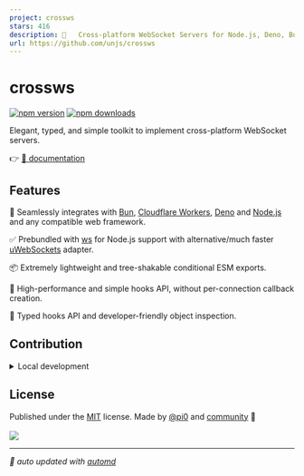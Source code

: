 ```yaml
---
project: crossws
stars: 416
description: 🔌   Cross-platform WebSocket Servers for Node.js, Deno, Bun and Cloudflare Workers.
url: https://github.com/unjs/crossws
---
```


# crossws

<!-- automd:badges -->

[![npm version](https://flat.badgen.net/npm/v/crossws)](https://npmjs.com/package/crossws)
[![npm downloads](https://flat.badgen.net/npm/dm/crossws)](https://npmjs.com/package/crossws)

<!-- /automd -->

Elegant, typed, and simple toolkit to implement cross-platform WebSocket servers.

👉 [📖 documentation](https://crossws.unjs.io)

## Features

🧩 Seamlessly integrates with [Bun](https://crossws.unjs.io/adapters/bun), [Cloudflare Workers](https://crossws.unjs.io/adapters/cloudflare), [Deno](https://crossws.unjs.io/adapters/deno) and [Node.js](https://crossws.unjs.io/adapters/node) and any compatible web framework.

✅ Prebundled with [ws](https://github.com/websockets/ws) for Node.js support with alternative/much faster [uWebSockets](https://crossws.unjs.io/adapters/node#uwebsockets) adapter.

📦 Extremely lightweight and tree-shakable conditional ESM exports.

🚀 High-performance and simple hooks API, without per-connection callback creation.

🌟 Typed hooks API and developer-friendly object inspection.

[^1]: crossws supports Node.js via [npm:ws](https://github.com/websockets/ws) (prebundled) or [uWebSockets.js](https://github.com/uNetworking/uWebSockets.js).

## Contribution

<details>
  <summary>Local development</summary>

- Clone this repository
- Install the latest LTS version of [Node.js](https://nodejs.org/en/)
- Enable [Corepack](https://github.com/nodejs/corepack) using `corepack enable`
- Install dependencies using `pnpm install`
- Run examples using `pnpm play:` scripts

</details>

<!-- /automd -->

## License

<!-- automd:contributors license=MIT author="pi0" -->

Published under the [MIT](https://github.com/unjs/crossws/blob/main/LICENSE) license.
Made by [@pi0](https://github.com/pi0) and [community](https://github.com/unjs/crossws/graphs/contributors) 💛
<br><br>
<a href="https://github.com/unjs/crossws/graphs/contributors">
<img src="https://contrib.rocks/image?repo=unjs/crossws" />
</a>

<!-- /automd -->

<!-- automd:with-automd -->

---

_🤖 auto updated with [automd](https://automd.unjs.io)_

<!-- /automd -->

